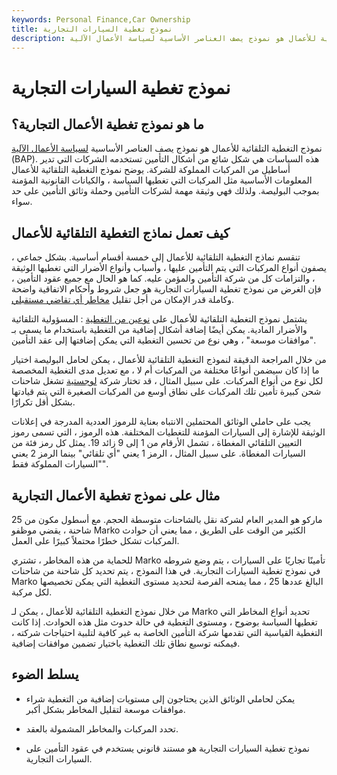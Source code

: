 ```yaml
---
keywords: Personal Finance,Car Ownership
title: نموذج تغطية السيارات التجارية
description: نموذج التغطية التلقائية للأعمال هو نموذج يصف العناصر الأساسية لسياسة الأعمال الآلية (BAP).
---
```


# نموذج تغطية السيارات التجارية
## ما هو نموذج تغطية الأعمال التجارية؟

نموذج التغطية التلقائية للأعمال هو نموذج يصف العناصر الأساسية [لسياسة الأعمال الآلية](/business-automobile-policy-bap) (BAP). هذه السياسات هي شكل شائع من أشكال التأمين تستخدمه الشركات التي تدير أساطيل من المركبات المملوكة للشركة. يوضح نموذج التغطية التلقائية للأعمال المعلومات الأساسية مثل المركبات التي تغطيها السياسة ، والكيانات القانونية المؤمنة بموجب البوليصة. ولذلك فهي وثيقة مهمة لشركات التأمين وحملة وثائق التأمين على حد سواء.

## كيف تعمل نماذج التغطية التلقائية للأعمال

تنقسم نماذج التغطية التلقائية للأعمال إلى خمسة أقسام أساسية. بشكل جماعي ، يصفون أنواع المركبات التي يتم التأمين عليها ، وأسباب وأنواع الأضرار التي تغطيها الوثيقة ، والتزامات كل من شركة التأمين والمؤمن عليه. كما هو الحال مع جميع عقود التأمين ، فإن الغرض من نموذج تغطية السيارات التجارية هو جعل شروط وأحكام الاتفاقية واضحة وكاملة قدر الإمكان من أجل تقليل [مخاطر أي تقاضي مستقبلي](/litigation-risk).

يشتمل نموذج التغطية التلقائية للأعمال على [نوعين من التغطية](/auto-insurance) : المسؤولية التلقائية والأضرار المادية. يمكن أيضًا إضافة أشكال إضافية من التغطية باستخدام ما يسمى بـ "موافقات موسعة" ، وهي نوع من تحسين التغطية التي يمكن إضافتها إلى عقد التأمين.

من خلال المراجعة الدقيقة لنموذج التغطية التلقائية للأعمال ، يمكن لحامل البوليصة اختيار ما إذا كان سيضمن أنواعًا مختلفة من المركبات أم لا ، مع تعديل مدى التغطية المخصصة لكل نوع من أنواع المركبات. على سبيل المثال ، قد تختار شركة [لوجستية](/logistics) تشغل شاحنات شحن كبيرة تأمين تلك المركبات على نطاق أوسع من المركبات الصغيرة التي يتم قيادتها بشكل أقل تكرارًا.

يجب على حاملي الوثائق المحتملين الانتباه بعناية للرموز العددية المدرجة في إعلانات الوثيقة للإشارة إلى السيارات المؤمنة للتغطيات المختلفة. هذه الرموز ، التي تسمى رموز التعيين التلقائي المغطاة ، تشمل الأرقام من 1 إلى 9 زائد 19. يمثل كل رمز فئة من السيارات المغطاة. على سبيل المثال ، الرمز 1 يعني "أي تلقائي" بينما الرمز 2 يعني "السيارات المملوكة فقط".

## مثال على نموذج تغطية الأعمال التجارية

ماركو هو المدير العام لشركة نقل بالشاحنات متوسطة الحجم. مع أسطول مكون من 25 شاحنة ، يقضي موظفو Marko الكثير من الوقت على الطريق ، مما يعني أن حوادث المركبات تشكل خطرًا محتملاً كبيرًا على العمل.

للحماية من هذه المخاطر ، تشتري Marko تأمينًا تجاريًا على السيارات ، يتم وضع شروطه في نموذج تغطية السيارات التجارية. في هذا النموذج ، يتم تحديد كل شاحنة من شاحنات Marko البالغ عددها 25 ، مما يمنحه الفرصة لتحديد مستوى التغطية التي يمكن تخصيصها لكل مركبة.

من خلال نموذج التغطية التلقائية للأعمال ، يمكن لـ Marko تحديد أنواع المخاطر التي تغطيها السياسة بوضوح ، ومستوى التغطية في حالة حدوث مثل هذه الحوادث. إذا كانت التغطية القياسية التي تقدمها شركة التأمين الخاصة به غير كافية لتلبية احتياجات شركته ، فيمكنه توسيع نطاق تلك التغطية باختيار تضمين موافقات إضافية.

## يسلط الضوء

- يمكن لحاملي الوثائق الذين يحتاجون إلى مستويات إضافية من التغطية شراء موافقات موسعة لتقليل المخاطر بشكل أكبر.

- تحدد المركبات والمخاطر المشمولة بالعقد.

- نموذج تغطية السيارات التجارية هو مستند قانوني يستخدم في عقود التأمين على السيارات التجارية.

